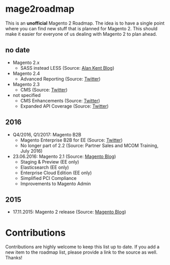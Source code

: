 # mage2roadmap
This is an **unofficial** Magento 2 Roadmap.
The idea is to have a single point where you can find new stuff that is planned for Magento 2. This should make it easier for everyone of us dealing with Magento 2 to plan ahead.

## no date
* Magento 2.x
  * SASS instead LESS (Source: [Alan Kent Blog](https://alankent.me/2016/05/21/magento-2-community-project-moving-from-less-to-sass/))
* Magento 2.4
  * Advanced Reporting (Source: [Twitter](https://twitter.com/drlrdsen/status/720934709820334081))
* Magento 2.3
  * CMS (Source: [Twitter](https://twitter.com/drlrdsen/status/720934709820334081))
* not specified
  * CMS Enhancements (Source: [Twitter](https://twitter.com/rescueAnn/status/791919854743871488))
  * Expanded API Coverage (Source: [Twitter](https://twitter.com/rescueAnn/status/791919854743871488))

## 2016
* Q4/2016, Q1/2017: Magento B2B
  * Magento Enterprise B2B for EE (Source: [Twitter](https://twitter.com/sherrierohde/status/720301116911525888))
  * No longer part of 2.2 (Source: Partner Sales and MCOM Training, July 2016)
* 23.06.2016: Magento 2.1 (Source: [Magento Blog](https://magento.com/blog/magento-news/magento-enterprise-edition-21-unleashes-power-marketers-and-merchandisers))
  * Staging & Preview (EE only)
  * Elasticsearch (EE only)
  * Enterprise Cloud Edition (EE only)
  * Simplified PCI Compliance
  * Improvements to Magento Admin

## 2015
* 17.11.2015: Magento 2 release (Source: [Magento Blog](https://magento.com/blog/magento-news/new-era-commerce-innovation))

# Contributions
Contributions are highly welcome to keep this list up to date.
If you add a new item to the roadmap list, please provide a link to the source as well. Thanks!
